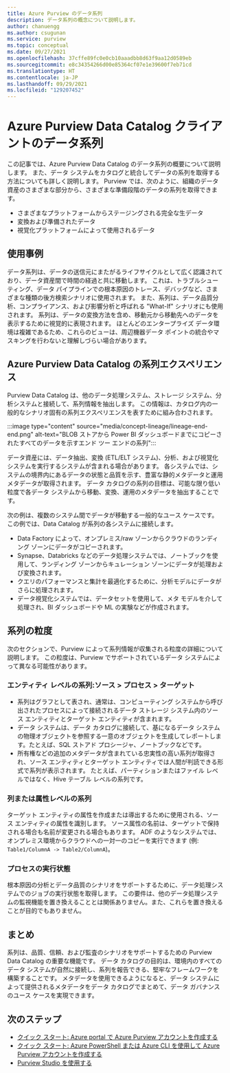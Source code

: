 ```yaml
---
title: Azure Purview のデータ系列
description: データ系列の概念について説明します。
author: chanuengg
ms.author: csugunan
ms.service: purview
ms.topic: conceptual
ms.date: 09/27/2021
ms.openlocfilehash: 37cffe89fc0e0cb10aaadbb8d63f9aa12d0589eb
ms.sourcegitcommit: e8c34354266d00e85364cf07e1e39600f7eb71cd
ms.translationtype: HT
ms.contentlocale: ja-JP
ms.lasthandoff: 09/29/2021
ms.locfileid: "129207452"
---
```

# <a name="data-lineage-in-azure-purview-data-catalog-client"></a>Azure Purview Data Catalog クライアントのデータ系列

この記事では、Azure Purview Data Catalog のデータ系列の概要について説明します。 また、データ システムをカタログと統合してデータの系列を取得する方法についても詳しく説明します。 Purview では、次のように、組織のデータ資産のさまざまな部分から、さまざまな準備段階のデータの系列を取得できます。

- さまざまなプラットフォームからステージングされる完全な生データ
- 変換および準備されたデータ
- 視覚化プラットフォームによって使用されるデータ

## <a name="use-cases"></a>使用事例

データ系列は、データの送信元にまたがるライフサイクルとして広く認識されており、データ資産間で時間の経過と共に移動します。 これは、トラブルシューティング、データ パイプラインでの根本原因のトレース、デバッグなど、さまざまな種類の後方検索シナリオに使用されます。 また、系列は、データ品質分析、コンプライアンス、および影響分析と呼ばれる "What-If" シナリオにも使用されます。 系列は、データの変換方法を含め、移動元から移動先へのデータを表示するために視覚的に表現されます。 ほとんどのエンタープライズ データ環境は複雑であるため、これらのビューは、周辺機器データ ポイントの統合やマスキングを行わないと理解しづらい場合があります。

## <a name="lineage-experience-in-azure-purview-data-catalog"></a>Azure Purview Data Catalog の系列エクスペリエンス

Purview Data Catalog は、他のデータ処理システム、ストレージ システム、分析システムと接続して、系列情報を抽出します。 この情報は、カタログ内の一般的なシナリオ固有の系列エクスペリエンスを表すために組み合わされます。

:::image type="content" source="media/concept-lineage/lineage-end-end.png" alt-text="BLOB ストアから Power BI ダッシュボードまでにコピーされたすべてのデータを示すエンド ツー エンドの系列":::

データ資産には、データ抽出、変換 (ETL/ELT システム)、分析、および視覚化システムを実行するシステムが含まれる場合があります。 各システムでは、システムの境界内にあるデータの状態と品質を示す、豊富な静的メタデータと運用メタデータが取得されます。 データ カタログの系列の目標は、可能な限り低い粒度で各データ システムから移動、変換、運用のメタデータを抽出することです。

次の例は、複数のシステム間でデータが移動する一般的なユース ケースです。この例では、Data Catalog が系列の各システムに接続します。

- Data Factory によって、オンプレミス/raw ゾーンからクラウドのランディング ゾーンにデータがコピーされます。 
- Synapse、Databricks などのデータ処理システムでは、ノートブックを使用して、ランディング ゾーンからキュレーション ゾーンにデータが処理および変換されます。
- クエリのパフォーマンスと集計を最適化するために、分析モデルにデータがさらに処理されます。 
- データ視覚化システムでは、データセットを使用して、メタ モデルを介して処理され、BI ダッシュボードや ML の実験などが作成されます。

## <a name="lineage-granularity"></a>系列の粒度

次のセクションで、Purview によって系列情報が収集される粒度の詳細について説明します。 この粒度は、Purview でサポートされているデータ システムによって異なる可能性があります。

### <a name="entity-level-lineage-sources--process--targets"></a>エンティティ レベルの系列:ソース > プロセス > ターゲット 

- 系列はグラフとして表され、通常は、コンピューティング システムから呼び出されたプロセスによって接続されるデータ ストレージ システム内のソース エンティティとターゲット エンティティが含まれます。 
- データ システムは、データ カタログに接続して、基になるデータ システムの物理オブジェクトを参照する一意のオブジェクトを生成してレポートします。たとえば、SQL ストアド プロシージャ、ノートブックなどです。
- 所有権などの追加のメタデータが含まれている忠実性の高い系列が取得され、ソース エンティティとターゲット エンティティでは人間が判読できる形式で系列が表示されます。 たとえば、パーティションまたはファイル レベルではなく、Hive テーブル レベルの系列です。

### <a name="column-or-attribute-level-lineage"></a>列または属性レベルの系列

ターゲット エンティティの属性を作成または導出するために使用される、ソース エンティティの属性を識別します。 ソース属性の名前は、ターゲットで保持される場合も名前が変更される場合もあります。 ADF のようなシステムでは、オンプレミス環境からクラウドへの一対一のコピーを実行できます (例: `Table1/ColumnA -> Table2/ColumnA`)。

### <a name="process-execution-status"></a>プロセスの実行状態

根本原因の分析とデータ品質のシナリオをサポートするために、データ処理システムでのジョブの実行状態を取得します。 この要件は、他のデータ処理システムの監視機能を置き換えることとは関係ありません。また、これらを置き換えることが目的でもありません。 

## <a name="summary"></a>まとめ

系列は、品質、信頼、および監査のシナリオをサポートするための Purview Data Catalog の重要な機能です。 データ カタログの目的は、環境内のすべてのデータ システムが自然に接続し、系列を報告できる、堅牢なフレームワークを構築することです。 メタデータを使用できるようになると、データ システムによって提供されるメタデータをデータ カタログでまとめて、データ ガバナンスのユース ケースを実現できます。

## <a name="next-steps"></a>次のステップ

* [クイック スタート: Azure portal で Azure Purview アカウントを作成する](create-catalog-portal.md)
* [クイック スタート: Azure PowerShell または Azure CLI を使用して Azure Purview アカウントを作成する](create-catalog-powershell.md)
* [Purview Studio を使用する](use-purview-studio.md)
